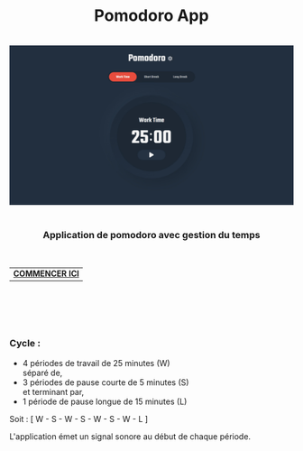<h1 align="center">Pomodoro App</h1>

<br>
<div align="center">
  <img src="./assets/PomodoroApp.jpg">
</div>

<br>

<h3 align="center">Application de pomodoro avec gestion du temps</h3>


<br>

<table align="center">
  <tr>
    <td>
      <a href="https://fabiodevcode.github.io/Pomodoro-App/">
        <b>COMMENCER ICI</b>
      </a>
    </td>
  </tr>
</table>

<br>

##

<br>

### Cycle :

- 4 périodes de travail de 25 minutes (W)<br>
séparé de,
- 3 périodes de pause courte de 5 minutes (S)<br>
et terminant par,
- 1 période de pause longue de 15 minutes (L)


Soit : [ W - S - W - S - W - S - W - L ]


L'application émet un signal sonore au début de chaque période.

<br>
